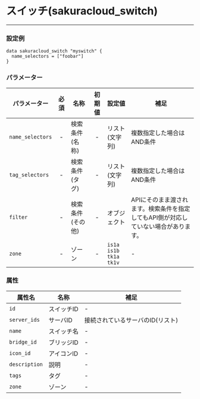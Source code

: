 # スイッチ(sakuracloud_switch)

---

### 設定例

```hcl
data sakuracloud_switch "myswitch" {
  name_selectors = ["foobar"]
}
```

### パラメーター

|パラメーター         |必須  |名称                |初期値     |設定値                    |補足                                          |
|-------------------|:---:|--------------------|:--------:|------------------------|----------------------------------------------|
| `name_selectors`  | -   | 検索条件(名称)      | -        | リスト(文字列)           | 複数指定した場合はAND条件  |
| `tag_selectors`   | -   | 検索条件(タグ)      | -        | リスト(文字列)           | 複数指定した場合はAND条件  |
| `filter`          | -   | 検索条件(その他)    | -        | オブジェクト             | APIにそのまま渡されます。検索条件を指定してもAPI側が対応していない場合があります。 |
| `zone`            | -   | ゾーン | - | `is1a`<br />`is1b`<br />`tk1a`<br />`tk1v` | - |

### 属性

|属性名                | 名称                    | 補足                                        |
|---------------------|------------------------|--------------------------------------------|
| `id`              | スイッチID               | -                                          |
| `server_ids`      | サーバID               | 接続されているサーバのID(リスト)             |
| `name`            | スイッチ名          | - |
| `bridge_id`       | ブリッジID  | - |
| `icon_id`         | アイコンID  | - |
| `description`     | 説明  | - | 
| `tags`            | タグ | - | 
| `zone`            | ゾーン | - |
